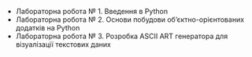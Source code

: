 - Лабораторна робота № 1. Введення в Python
- Лабораторна робота № 2. Основи побудови об’єктно-орієнтованих додатків на Python
- Лабораторна робота № 3. Розробка ASCII ART генератора для візуалізації текстових даних 